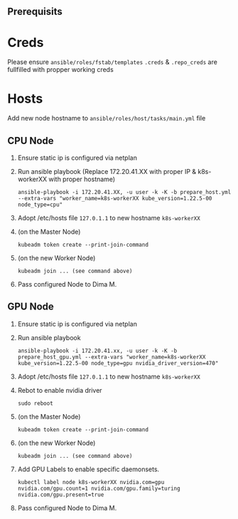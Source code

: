 ## Prerequisits
# Creds

   Please ensure `ansible/roles/fstab/templates` `.creds` & `.repo_creds` are fullfilled with propper working creds

# Hosts
   Add new node hostname to `ansible/roles/host/tasks/main.yml` file

## CPU Node
1. Ensure static ip is configured via netplan
2. Run ansible playbook (Replace 172.20.41.XX with proper IP & k8s-workerXX with proper hostname)

   `ansible-playbook -i 172.20.41.XX, -u user -k -K -b prepare_host.yml --extra-vars "worker_name=k8s-workerXX kube_version=1.22.5-00 node_type=cpu"`

3. Adopt /etc/hosts file `127.0.1.1` to new hostname `k8s-workerXX`
4. (on the Master Node)

   `kubeadm token create --print-join-command`

5. (on the new Worker Node)

   `kubeadm join ... (see command above)`

6. Pass configured Node to Dima M.


## GPU Node
1. Ensure static ip is configured via netplan
2. Run ansible playbook

   `ansible-playbook -i 172.20.41.xx, -u user -k -K -b prepare_host_gpu.yml --extra-vars "worker_name=k8s-workerXX kube_version=1.22.5-00 node_type=gpu nvidia_driver_version=470"`

2. Adopt /etc/hosts file `127.0.1.1` to new hostname `k8s-workerXX`
3. Rebot to enable nvidia driver

   `sudo reboot`

4. (on the Master Node)

   `kubeadm token create --print-join-command`

5. (on the new Worker Node)

   `kubeadm join ... (see command above)`

6. Add GPU Labels to enable specific daemonsets.

   `kubectl label node k8s-workerXX nvidia.com=gpu nvidia.com/gpu.count=1 nvidia.com/gpu.family=turing nvidia.com/gpu.present=true`

7. Pass configured Node to Dima M.